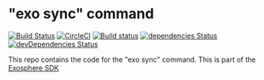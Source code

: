 # "exo sync" command

[![Build Status](https://travis-ci.org/Originate/exo-sync.svg?branch=master)](https://travis-ci.org/Originate/exo-sync)
[![CircleCI](https://circleci.com/gh/Originate/exo-sync.svg?style=shield)](https://circleci.com/gh/Originate/exo-sync)
[![Build status](https://ci.appveyor.com/api/projects/status/5p13py24ryvt0inn?svg=true&passingText=windows%20passing&failingText=windows%20failing&pendingText=windows%20pending)](https://ci.appveyor.com/project/kevgo/exo-sync-bsjjf)
[![dependencies Status](https://david-dm.org/Originate/exo-sync/status.svg)](https://david-dm.org/Originate/exo-sync)
[![devDependencies Status](https://david-dm.org/Originate/exo-sync/dev-status.svg)](https://david-dm.org/Originate/exo-sync?type=dev)

This repo contains the code for the "exo sync" command.
This is part of the [Exosphere SDK](https://github.com/Originate/exosphere-sdk)
